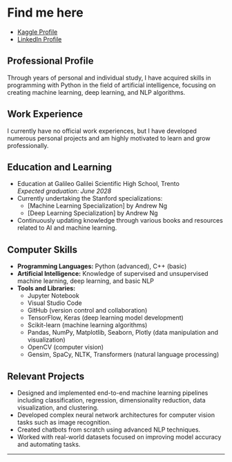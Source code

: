 # Find me here  
- [Kaggle Profile](https://www.kaggle.com/zlatan599)  
- [LinkedIn Profile](https://www.linkedin.com/in/leonardo-cofone-914228361/)  

## Professional Profile

Through years of personal and individual study, I have acquired skills in programming with Python in the field of artificial intelligence, focusing on creating machine learning, deep learning, and NLP algorithms.

## Work Experience

I currently have no official work experiences, but I have developed numerous personal projects and am highly motivated to learn and grow professionally.

## Education and Learning

- Education at Galileo Galilei Scientific High School, Trento  
  *Expected graduation: June 2028*
- Currently undertaking the Stanford specializations:  
  - [Machine Learning Specialization] by Andrew Ng
  - [Deep Learning Specialization] by Andrew Ng
- Continuously updating knowledge through various books and resources related to AI and machine learning.

## Computer Skills

- **Programming Languages:** Python (advanced), C++ (basic)  
- **Artificial Intelligence:** Knowledge of supervised and unsupervised machine learning, deep learning, and basic NLP  
- **Tools and Libraries:**  
  - Jupyter Notebook  
  - Visual Studio Code  
  - GitHub (version control and collaboration)  
  - TensorFlow, Keras (deep learning model development)  
  - Scikit-learn (machine learning algorithms)  
  - Pandas, NumPy, Matplotlib, Seaborn, Plotly (data manipulation and visualization)  
  - OpenCV (computer vision)  
  - Gensim, SpaCy, NLTK, Transformers (natural language processing)

## Relevant Projects

- Designed and implemented end-to-end machine learning pipelines including classification, regression, dimensionality reduction, data visualization, and clustering.  
- Developed complex neural network architectures for computer vision tasks such as image recognition.  
- Created chatbots from scratch using advanced NLP techniques.  
- Worked with real-world datasets focused on improving model accuracy and automating tasks.

---
